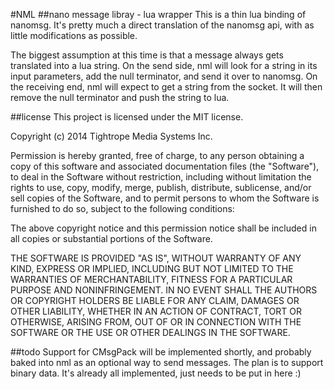 #NML
##nano message libray - lua wrapper
This is a thin lua binding of nanomsg. It's pretty much a direct translation of the nanomsg api, with as little modifications as possible. 

The biggest assumption at this time is that a message always gets translated into a lua string. 
On the send side, nml will look for a string in its input parameters, add the null terminator, and send it over to nanomsg.
On the receiving end, nml will expect to get a string from the socket. It will then remove the null terminator and push the string to lua.

##license
This project is licensed under the MIT license.

Copyright (c) 2014 Tightrope Media Systems Inc.

Permission is hereby granted, free of charge, to any person obtaining a copy
of this software and associated documentation files (the "Software"), to deal
in the Software without restriction, including without limitation the rights
to use, copy, modify, merge, publish, distribute, sublicense, and/or sell
copies of the Software, and to permit persons to whom the Software is
furnished to do so, subject to the following conditions:

The above copyright notice and this permission notice shall be included in
all copies or substantial portions of the Software.

THE SOFTWARE IS PROVIDED "AS IS", WITHOUT WARRANTY OF ANY KIND, EXPRESS OR
IMPLIED, INCLUDING BUT NOT LIMITED TO THE WARRANTIES OF MERCHANTABILITY,
FITNESS FOR A PARTICULAR PURPOSE AND NONINFRINGEMENT. IN NO EVENT SHALL THE
AUTHORS OR COPYRIGHT HOLDERS BE LIABLE FOR ANY CLAIM, DAMAGES OR OTHER
LIABILITY, WHETHER IN AN ACTION OF CONTRACT, TORT OR OTHERWISE, ARISING FROM,
OUT OF OR IN CONNECTION WITH THE SOFTWARE OR THE USE OR OTHER DEALINGS IN
THE SOFTWARE.

##todo
Support for CMsgPack will be implemented shortly, and probably baked into nml as an optional way to send messages. The plan is to support binary data. It's already all implemented, just needs to be put in here :)